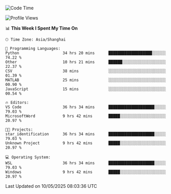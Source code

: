 <!--START_SECTION:waka-->
![Code Time](http://img.shields.io/badge/Code%20Time-2%2C799%20hrs%2018%20mins-blue)

![Profile Views](http://img.shields.io/badge/Profile%20Views-0-blue)

📊 **This Week I Spent My Time On** 

```text
🕑︎ Time Zone: Asia/Shanghai

💬 Programming Languages: 
Python                   34 hrs 20 mins      ███████████████████░░░░░░   74.22 % 
Other                    10 hrs 21 mins      ██████░░░░░░░░░░░░░░░░░░░   22.37 % 
CSV                      38 mins             ░░░░░░░░░░░░░░░░░░░░░░░░░   01.39 % 
MATLAB                   25 mins             ░░░░░░░░░░░░░░░░░░░░░░░░░   00.90 % 
JavaScript               15 mins             ░░░░░░░░░░░░░░░░░░░░░░░░░   00.54 % 

🔥 Editors: 
VS Code                  36 hrs 34 mins      ████████████████████░░░░░   79.03 % 
MicrosoftWord            9 hrs 42 mins       █████░░░░░░░░░░░░░░░░░░░░   20.97 % 

🐱‍💻 Projects: 
star_identification      36 hrs 34 mins      ████████████████████░░░░░   79.03 % 
Unknown Project          9 hrs 42 mins       █████░░░░░░░░░░░░░░░░░░░░   20.97 % 

💻 Operating System: 
WSL                      36 hrs 34 mins      ████████████████████░░░░░   79.03 % 
Windows                  9 hrs 42 mins       █████░░░░░░░░░░░░░░░░░░░░   20.97 % 
```


 Last Updated on 10/05/2025 08:03:36 UTC
<!--END_SECTION:waka-->